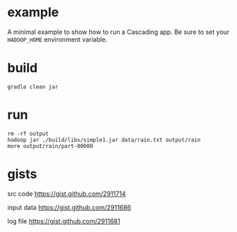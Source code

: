 example
=======
A minimal example to show how to run a Cascading app.
Be sure to set your `HADOOP_HOME` environment variable.

build
=====
    gradle clean jar

run
===
    rm -rf output
    hadoop jar ./build/libs/simple1.jar data/rain.txt output/rain
    more output/rain/part-00000

gists
=====
src code
https://gist.github.com/2911714

input data
https://gist.github.com/2911686

log file
https://gist.github.com/2911681